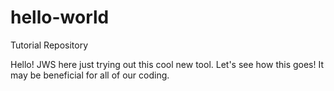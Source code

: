 # hello-world
Tutorial Repository

Hello! JWS here just trying out this cool new tool. 
Let's see how this goes! It may be beneficial for all of our coding.
